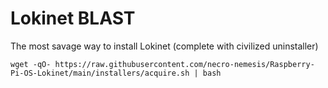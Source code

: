 # Lokinet BLAST
The most savage way to install Lokinet (complete with civilized uninstaller)

```wget -qO- https://raw.githubusercontent.com/necro-nemesis/Raspberry-Pi-OS-Lokinet/main/installers/acquire.sh | bash```
